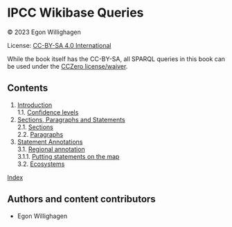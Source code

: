 <!--- THIS FILE IS AUTOGENERATED. DO NOT EDIT IT. EDIT THE FILE IN THE /src/ DIRECTORY INSTEAD -->

# IPCC Wikibase Queries

© 2023 Egon Willighagen

License: [CC-BY-SA 4.0 International](https://creativecommons.org/licenses/by-sa/4.0/)

While the book itself has the CC-BY-SA, all SPARQL queries in this book can be used
under the [CCZero license/waiver](https://creativecommons.org/share-your-work/public-domain/cc0/).

## Contents

1. [Introduction](intro.md) <br />
1.1. [Confidence levels](intro.md#confidence-levels) <br />
2. [Sections, Paragraphs and Statements](sections.md) <br />
2.1. [Sections](sections.md#sections) <br />
2.2. [Paragraphs](sections.md#paragraphs) <br />
3. [Statement Annotations](statements.md) <br />
3.1. [Regional annotation](statements.md#regional-annotation) <br />
3.1.1. [Putting statements on the map](statements.md#putting-statements-on-the-map) <br />
3.2. [Ecosystems](statements.md#ecosystems) <br />

[Index](indexList.md) <br />

## Authors and content contributors

* Egon Willighagen
